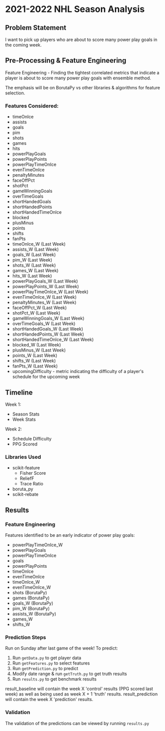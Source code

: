 # 2021-2022 NHL Season Analysis

## Problem Statement
I want to pick up players who are about to score many power play goals in the coming week.

## Pre-Processing & Feature Engineering
Feature Engineering - Finding the tightest correlated metrics that indicate a player is about to score many power play goals with ensemble method.

The emphasis will be on BorutaPy vs other libraries & algorithms for feature selection.

### Features Considered:
- timeOnIce
- assists
- goals
- pim
- shots
- games
- hits
- powerPlayGoals
- powerPlayPoints
- powerPlayTimeOnIce
- evenTimeOnIce
- penaltyMinutes
- faceOffPct
- shotPct
- gameWinningGoals
- overTimeGoals
- shortHandedGoals
- shortHandedPoints
- shortHandedTimeOnIce
- blocked
- plusMinus
- points
- shifts
- fanPts
- timeOnIce_W (Last Week)
- assists_W (Last Week)
- goals_W (Last Week)
- pim_W (Last Week)
- shots_W (Last Week)
- games_W (Last Week)
- hits_W (Last Week)
- powerPlayGoals_W (Last Week)
- powerPlayPoints_W (Last Week)
- powerPlayTimeOnIce_W (Last Week)
- evenTimeOnIce_W (Last Week)
- penaltyMinutes_W (Last Week)
- faceOffPct_W (Last Week)
- shotPct_W (Last Week)
- gameWinningGoals_W (Last Week)
- overTimeGoals_W (Last Week)
- shortHandedGoals_W (Last Week)
- shortHandedPoints_W (Last Week)
- shortHandedTimeOnIce_W (Last Week)
- blocked_W (Last Week)
- plusMinus_W (Last Week)
- points_W (Last Week)
- shifts_W (Last Week)
- fanPts_W (Last Week)
- upcomingDifficulty - metric indicating the difficulty of a player's schedule for the upcoming week

## Timeline
Week 1:
- Season Stats
- Week Stats

Week 2:
- Schedule Difficulty
- PPG Scored

### Libraries Used
- scikit-feature
    - Fisher Score
    - ReliefF
    - Trace Ratio
- boruta_py
- scikit-rebate

## Results
### Feature Engineering
Features identified to be an early indicator of power play goals:
- powerPlayTimeOnIce_W
- powerPlayGoals
- powerPlayTimeOnIce
- goals
- powerPlayPoints
- timeOnIce
- evenTimeOnIce
- timeOnIce_W
- evenTimeOnIce_W
- shots                     (BorutaPy)
- games                     (BorutaPy)
- goals_W                   (BorutaPy)
- pim_W                     (BorutaPy)
- assists_W                 (BorutaPy)
- games_W
- shifts_W


### Prediction Steps
Run on Sunday after last game of the week!
To predict:
1. Run `getData.py` to get player data
2. Run `getFeatures.py` to select features
3. Run `getPrediction.py` to predict
4. Modify date range & run `getTruth.py` to get truth results
5. Run `results.py` to get benchmark results

result_baseline will contain the week X 'control' results (PPG scored last week) as well as being used as week X + 1 'truth' results.
result_prediction will contain the week X 'prediction' results.

### Validation
The validation of the predictions can be viewed by running `results.py`